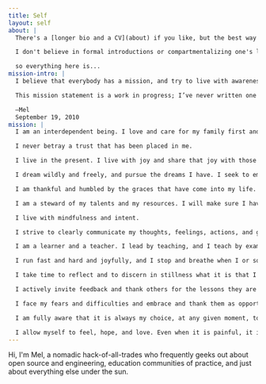 ```yaml
---
title: Self
layout: self
about: |
  There's a [longer bio and a CV](about) if you like, but the best way to get a grasp on my thoughtstream is to read my blog, which I write for my future self.

  I don't believe in formal introductions or compartmentalizing one's life,

  so everything here is...
mission-intro: |
  I believe that everybody has a mission, and try to live with awareness and intent so that I can discern mine.

  This mission statement is a work in progress; I’ve never written one before, and after some reflection I’d like to start with this and then change it as I go along and notice that I haven’t quite phrased things correctly.

  —Mel
  September 19, 2010
mission: |
  I am an interdependent being. I love and care for my family first and foremost, and my friends, and I allow them to love and care for me. I acknowledge and believe that I am a wonderful and worthwhile being, and I trust that others will see that because of the way I choose to live my life. I trust that those who love me will always be there to catch me. I am self-reliant, but I am not alone.

  I never betray a trust that has been placed in me.

  I live in the present. I live with joy and share that joy with those around me.

  I dream wildly and freely, and pursue the dreams I have. I seek to empower and and assist others in reaching their dreams along the way as I pursue my own. I prepare myself at all times so that I may be ready to take opportunities to realize my dreams, and I am awake and aware of myself and the world around me so that I may recognize those opportunities when I am blessed with them.

  I am thankful and humbled by the graces that have come into my life.

  I am a steward of my talents and my resources. I will make sure I have the physical, financial, mental, emotional, and spiritual means to care for myself and others. I actively seek opportunities to share what I have and what I know.

  I live with mindfulness and intent.

  I strive to clearly communicate my thoughts, feelings, actions, and goals to others. I default to open, even when nobody else is watching.

  I am a learner and a teacher. I lead by teaching, and I teach by example. The most important thing for me to model to my students is how to live a good life, rich and full of learning and of love.

  I run fast and hard and joyfully, and I stop and breathe when I or someone I am running with needs it. I do not leave anyone behind.

  I take time to reflect and to discern in stillness what it is that I must do before I do it. I continuously seek and recalibrate against that which I am called by God to be. I pay attention to the details of the things that are important. I do not get distracted by the trivial and unimportant.

  I actively invite feedback and thank others for the lessons they are teaching me, especially the lessons that are hardest for me to learn. I seek to listen and to understand before I speak.

  I face my fears and difficulties and embrace and thank them as opportunities for learning and growth.

  I am fully aware that it is always my choice, at any given moment, to do what is right. I am grateful for this freedom and the responsibilities it places upon me.

  I allow myself to feel, hope, and love. Even when it is painful, it is still worth it to be fully alive.
---
```


Hi, I'm Mel, a nomadic hack-of-all-trades who frequently geeks out about open source and engineering, education communities of practice, and just about everything else under the sun.
